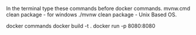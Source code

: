 In the terminal type these commands before docker commands.
mvnw.cmd clean package - for windows
./mvnw clean package   - Unix Based OS.

docker commands
docker build -t <imagename> .
docker run -p 8080:8080 <imagename>
